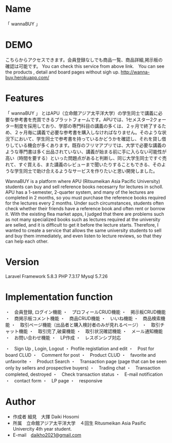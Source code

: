 # Name

「 wannaBUY 」

# DEMO
こちらからアクセスできます。会員登録なしでも商品一覧、商品詳細,掲示板の確認は可能です。
You can check this service from above link.　You can see the products , detail and board pages without sigh up.
http://wanna-buy.herokuapp.com/


# Features

「 wannaBUY 」 とはAPU（立命館アジア太平洋大学）の学生同士で講義に必要な参考書を売買できるプラットフォームです。APUでは、1セメスター2クォーター制度を採用しており、学部の専門科目の講義の多くは、２ヶ月で終了するため、２ヶ月毎に講義で必要な参考書を購入しなければなりません。そのような状況下において、学生同士で参考書を持っているかどうかを確認し、それを貸し借りしている機会が多くあります。既存のフリマアプリでは、大学で必要な講義のような専門書は多く出品されていない、講義が始まる前に手に入らない可能性が高い（時間を要する）といった問題点があると判断し、同じ大学生同士ですぐ売れて、すぐ買える、また講義のレビューまで聞いたりすることもできる、そのような学生同士で助け合えるようなサービスを作りたいと思い開発しました。

WannaBUY is a platform where APU (Ritsumeikan Asia Pacific University) students can buy and sell reference books necesarry for lectures in scholl. APU has a 1-semester, 2-quarter system, and many of the lectures are completed in 2 months, so you must purchase the reference books required for the lectures every 2 months. Under such circumstances, students often check whether their friends have a reference book and often rent or borrow it. With the existing flea market apps, I judged that there are problems such as not many specialized books such as lectures required at the university are selled, and it is difficult to get it before the lecture starts. Therefore, I wanted to create a service that allows the same university students to sell and buy them immediately, and even listen to lecture reviews, so that they can help each other.

# Version
Laravel Framework 5.8.3
PHP 7.3.17
Mysql 5.7.26


# Implementation function

 ・　会員登録, ログイン機能
 ・　プロフィールCRUD機能
 ・　掲示板CRUD機能
 ・　商掲示板コメント機能
 ・　商品CRUD機能
 ・　いいね機能
 ・　商品検索機能
 ・　取引ページ機能（出品者と購入検討者のみが見れるページ）
 ・　取引チャット機能
 ・　取引完了,破棄機能
 ・　取引状況確認機能
 ・　メール通知機能
 ・　お問い合わせ機能
 ・　LP作成
 ・　レスポンシブ対応
 
 ・　Sign Up , Login, Logout
 ・  Profile registlation and edit
 ・　Post for board CLUD
 ・　Comment for post 
 ・　Product CLUD
 ・　favorite and unfavorite
 ・　Product Search
 ・　Transaction page (page that can be seen only by sellers and prospective buyers)
 ・　Trading chat
 ・　Transaction completed, destroyed
 ・　Check transaction status
 ・　E-mail notification
 ・　contact form
 ・　LP page
 ・　responsive


# Author

* 作成者 細見　大揮 Daiki Hosomi
* 所属　立命館アジア太平洋大学　４回生 Ritusmeikan Asia Pasific Univercity 4th year student.
* E-mail　daikho2021@gmail.com
